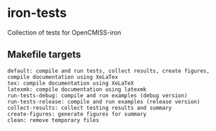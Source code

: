 # iron-tests
Collection of tests for OpenCMISS-iron

## Makefile targets
	default: compile and run tests, collect results, create figures, compile documentation using XeLaTex
	tex: compile documentation using XeLaTeX
	latexmk: compile documentation using latexmk
	run-tests-debug: compile and run examples (debug version)
	run-tests-release: compile and run examples (release version)
	collect-results: collect testing results and summary
	create-figures: generate figures for summary
	clean: remove temporary files

